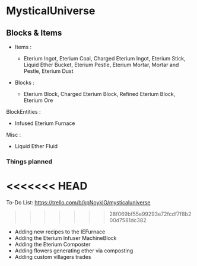 # MysticalUniverse

## Blocks & Items
- Items :
  - Eterium Ingot, Eterium Coal, Charged Eterium Ingot, Eterium Stick, Liquid Ether Bucket, Eterium Pestle, Eterium Mortar, Mortar and Pestle, Eterium Dust

- Blocks :
  - Eterium Block, Charged Eterium Block, Refined Eterium Block, Eterium Ore

BlockEntities :
  - Infused Eterium Furnace

Misc :
  - Liquid Ether Fluid


  ### Things planned
<<<<<<< HEAD
=======
  To-Do List:
  https://trello.com/b/kpNoyklO/mysticaluniverse
  
>>>>>>> 28f069bf55e99293e72fcdf7f8b200d7581dc382
  - Adding new recipes to the IEFurnace
  - Adding the Eterium Infuser MachineBlock
  - Adding the Eterium Composter
  - Adding flowers generating ether via composting
  - Adding custom villagers trades
